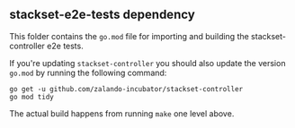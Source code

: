 ## stackset-e2e-tests dependency

This folder contains the `go.mod` file for importing and building the
stackset-controller e2e tests.

If you're updating `stackset-controller` you should also update the version
`go.mod` by running the following command:

```
go get -u github.com/zalando-incubator/stackset-controller
go mod tidy
```

The actual build happens from running `make` one level above.

